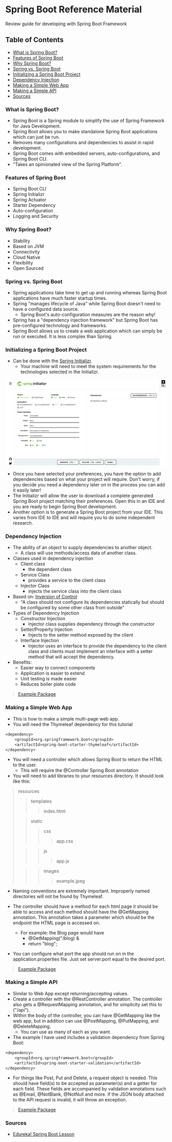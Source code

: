# Spring Boot Reference Material
Review guide for developing with Spring Boot Framework

## Table of Contents
- [What is Spring Boot?](#what-is-spring-boot)
- [Features of Spring Boot](#features-of-spring-boot)
- [Why Spring Boot?](#why-spring-boot)
- [Spring vs. Spring Boot](#spring-vs-spring-boot)
- [Initializing a Spring Boot Project](#initializing-a-spring-boot-project)
- [Dependency Injection](#dependency-injection)
- [Making a Simple Web App](#making-a-simple-web-app)
- [Making a Simple API](#making-a-simple-api)
- [Sources](#sources)

### What is Spring Boot?
- Spring Boot is a Spring module to simplify the use of Spring Framework for Java Development.
- Spring Boot allows you to make standalone Spring Boot applications which can just be run.
- Removes many configurations and dependencies to assist in rapid development.
- Spring Boot comes with embedded servers, auto-configurations, and Spring Boot CLI.
- "Takes an opinionated view of the Spring Platform".

### Features of Spring Boot
- Spring Boot CLI
- Spring Initializr
- Spring Actuator
- Starter Dependency
- Auto-configuration
- Logging and Security

### Why Spring Boot?
- Stability
- Based on JVM
- Connectivity
- Cloud Native
- Flexibility
- Open Sourced

### Spring vs. Spring Boot
- Spring applications take time to get up and running whereas Spring Boot applications have much faster startup times.
- Spring "manages lifecycle of Java" while Spring Boot doesn't need to have a configured data source.
  - Spring Boot's auto-configuration measures are the reason why!
- Spring has a "dependency injection framework" but Spring Boot has pre-configured technology and frameworks.
- Spring Boot allows us to create a web application which can simply be run or executed. It is less complex than Spring. 

### Initializing a Spring Boot Project
- Can be done with the [Spring Initializr](https://start.spring.io/).
  - Your machine will need to meet the system requirements for the technologies selected in the Initializr.

![Spring Initializr Image](images/springinitializr.png)

- Once you have selected your preferences, you have the option to add dependencies based on what your project will require. Don't worry, if you decide you need a dependency later on in the process you can add it easily later!
- The Initializr will allow the user to download a complete generated Spring Boot project matching their preferences. Open this in an IDE and you are ready to begin Spring Boot development.
- Another option is to generate a Spring Boot project from your IDE. This varies from IDE to IDE and will require you to do some independent research.

### Dependency Injection
- The ability of an object to supply dependencies to another object.
  - A class will use methods/access data of another class.
- Classes used in dependency injection
  - Client class
    - the dependent class
  - Service Class
    - provides a service to the client class
  - Injector Class
    - injects the service class into the client class
- Based on: <u>Inversion of Control</u>
  - "A class should not configure its dependencies statically but should be configured by some other class from outside"
- Types of Dependency Injection
  - Constructor Injection
    - Injector class supplies dependency through the constructor
  - Setter/Property Injection
    - Injects to the setter method exposed by the client
  - Interface Injection
    - Injector uses an interface to provide the dependency to the client class and clients must implement an interface with a setter method that will accept the dependency.
- Benefits:
  - Easier way to connect components
  - Application is easier to extend
  - Unit testing is made easier
  - Reduces boiler plate code
> [Example Package](src/main/java/com/connellboyce/springbootreferencematerial/dependencyinjection)
    
### Making a Simple Web App
- This is how to make a simple multi-page web app.
- You will need the Thymeleaf dependency for this tutorial
```
<dependency>
	<groupId>org.springframework.boot</groupId>
	<artifactId>spring-boot-starter-thymeleaf</artifactId>
</dependency>
```
- You will need a controller which allows Spring Boot to return the HTML to the user.
  - This will require the @Controller Spring Boot annotation
- You will need to add libraries to your resources directory. It should look like this:
> resources
>>templates
>>>index.html
>
>>static
>>>css
>>>>app.css
>
>>>js
>>>>app.js
>
>>>images
>>>>example.jpeg

- Naming conventions are extremely important. Improperly named directories will not be found by Thymeleaf.
- The controller should have a method for each html page it should be able to access and each method should have the @GetMapping annotation. This annotation takes a parameter which should be the endpoint the HTML page is accessed on.
  - For example: the Blog page would have
    - @GetMapping("/blog) &
    - return "blog";
    
- You can configure what port the app should run on in the application.properties file. Just set server.port equal to the desired port.
    
> [Example Package](src/main/java/com/connellboyce/springbootreferencematerial/simplewebapp)
    
### Making a Simple API
- Similar to Web App except returning/accepting values.
- Create a controller with the @RestController annotation. The controller also gets a @RequestMapping annotation, and for simplicity set this to ("/api").
- Within the body of the controller, you can have @GetMapping like the web app, but in addition can use @PostMapping, @PutMapping, and @DeleteMapping.
  - You can use as many of each as you want.
- The example I have used includes a validation dependency from Spring Boot:
```
<dependency>
	<groupId>org.springframework.boot</groupId>
	<artifactId>spring-boot-starter-validation</artifactId>
</dependency>
```
- For things like Post, Put and Delete, a request object is needed. This should have field(s) to be accepted as parameter(s) and a getter for each field. These fields are accompanied by validation annotations such as @Email, @NotBlank, @NotNull and more. If the JSON body attached to the API request is invalid, it will throw an exception.
> [Example Package](src/main/java/com/connellboyce/springbootreferencematerial/simpleapi)
    
### Sources
- [Edureka! Spring Boot Lesson](https://www.youtube.com/watch?v=UfOxcrxhC0s)
